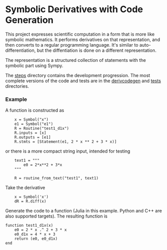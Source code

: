 # Symbolic Derivatives with Code Generation

This project expresses scientific computation in a form that is more like symbolic mathematics.  It performs derivatives on that representation, and then converts to a regular programming language.  It's similar to auto-differentiation, but the diffentiation is done on a different representation.

The representation is a structured collection of statements with the symbolic part using Sympy.

The [steps](steps) directory contains the development progression.   The most complete versions of the code and tests are in the [derivcodegen](derivcodegen) and [tests](tests) directories.


### Example

A function is constructed as
```
    x = Symbol("x")
    e1 = Symbol("e1")
    R = Routine("test1_d1x")
    R.inputs = [x]
    R.outputs = [e1]
    R.stmts = [Statement(e1, 2 * x ** 2 + 3 * x)]
```

or there is a more compact string input, intended for testing

```
    text1 = """
        e0 = 2*x**2 + 3*x
    """

    R = routine_from_text("test1", text1)
```

Take the derivative
```
    x = Symbol('x')
    dR = R.diff(x)
```

Generate the code to a function (Julia in this example.  Python and C++ are also supported targets).
The resulting function is
```
function test1_d1x(x)
    e0 = 2 * x .^ 2 + 3 * x
    e0_d1x = 4 * x + 3
    return (e0, e0_d1x)
end
```


